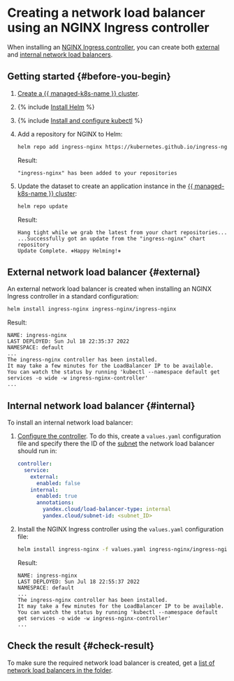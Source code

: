 # Creating a network load balancer using an NGINX Ingress controller

When installing an [NGINX Ingress controller](https://kubernetes.github.io/ingress-nginx/), you can create both [external](../../network-load-balancer/concepts/index.md) and [internal network load balancers](../../network-load-balancer/concepts/nlb-types.md).

## Getting started {#before-you-begin}

1. [Create a {{ managed-k8s-name }} cluster](kubernetes-cluster/kubernetes-cluster-create.md).
1. {% include [Install Helm](../../_includes/managed-kubernetes/helm-install.md) %}
1. {% include [Install and configure kubectl](../../_includes/managed-kubernetes/kubectl-install.md) %}
1. Add a repository for NGINX to Helm:

   ```bash
   helm repo add ingress-nginx https://kubernetes.github.io/ingress-nginx
   ```

   Result:

   ```text
   "ingress-nginx" has been added to your repositories
   ```

1. Update the dataset to create an application instance in the [{{ managed-k8s-name }} cluster](../concepts/index.md#kubernetes-cluster):

   ```bash
   helm repo update
   ```

   Result:

   ```text
   Hang tight while we grab the latest from your chart repositories...
   ...Successfully got an update from the "ingress-nginx" chart repository
   Update Complete. ⎈Happy Helming!⎈
   ```

## External network load balancer {#external}

An external network load balancer is created when installing an NGINX Ingress controller in a standard configuration:

```bash
helm install ingress-nginx ingress-nginx/ingress-nginx
```

Result:

```text
NAME: ingress-nginx
LAST DEPLOYED: Sun Jul 18 22:35:37 2022
NAMESPACE: default
...
The ingress-nginx controller has been installed.
It may take a few minutes for the LoadBalancer IP to be available.
You can watch the status by running 'kubectl --namespace default get services -o wide -w ingress-nginx-controller'
...
```

## Internal network load balancer {#internal}

To install an internal network load balancer:
1. [Configure the controller](https://github.com/kubernetes/ingress-nginx/blob/main/charts/ingress-nginx/values.yaml). To do this, create a `values.yaml` configuration file and specify there the ID of the [subnet](../../vpc/concepts/network.md#subnet) the network load balancer should run in:

   ```yaml
   controller:
     service:
       external:
         enabled: false
       internal:
         enabled: true
         annotations:
           yandex.cloud/load-balancer-type: internal
           yandex.cloud/subnet-id: <subnet_ID>
   ```

1. Install the NGINX Ingress controller using the `values.yaml` configuration file:

   ```bash
   helm install ingress-nginx -f values.yaml ingress-nginx/ingress-nginx
   ```

   Result:

   ```text
   NAME: ingress-nginx
   LAST DEPLOYED: Sun Jul 18 22:55:37 2022
   NAMESPACE: default
   ...
   The ingress-nginx controller has been installed.
   It may take a few minutes for the LoadBalancer IP to be available.
   You can watch the status by running 'kubectl --namespace default get services -o wide -w ingress-nginx-controller'
   ...
   ```

## Check the result {#check-result}

To make sure the required network load balancer is created, get a [list of network load balancers in the folder](../../network-load-balancer/operations/load-balancer-list.md#list).